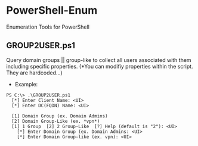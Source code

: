 # PowerShell-Enum
Enumeration Tools for PowerShell

## GROUP2USER.ps1
Query domain groups || group-like to collect all users associated with them including specific properties. 
(*You can modifiy properties within the script. They are hardcoded...)

* Example:
```
PS C:\> .\GROUP2USER.ps1
  [*] Enter Client Name: <UI>
  [*] Enter DC(FQDN) Name: <UI> 

  [1] Domain Group (ex. Domain Admins)
  [2] Domain Group-Like (ex. *vpn*)
  [1] 1 Group  [2] 2 Group-Like  [?] Help (default is "2"): <UI>
    [*] Enter Domain Group (ex. Domain Admins: <UI>
    [*] Enter Domain Group-like (ex. vpn): <UI>
```
